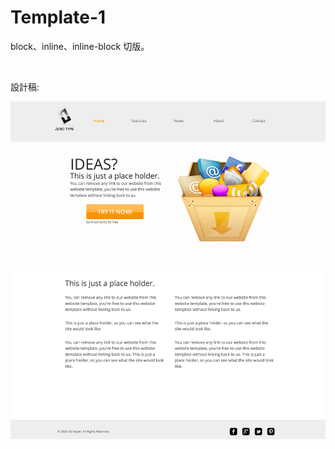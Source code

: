 # Template-1
block、inline、inline-block 切版。

<br>

設計稿:

![](https://github.com/yachen168/Template-1/blob/master/template1.png)
